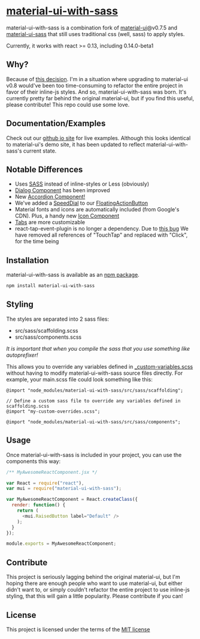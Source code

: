 # [material-ui-with-sass](http://sarink.github.io/material-ui-with-sass)

material-ui-with-sass is a combination fork of [material-ui](https://github.com/callemall/material-ui)@v0.7.5 and [material-ui-sass](https://github.com/gpbl/material-ui-sass) that still uses traditional css (well, sass) to apply styles.

Currently, it works with react >= 0.13, including 0.14.0-beta1

## Why?
Because of [this decision](https://github.com/callemall/material-ui/issues/30).
I'm in a situation where upgrading to material-ui v0.8 would've been too time-consuming to refactor the entire project in favor of their inline-js styles. And so, material-ui-with-sass was born. It's currently pretty far behind the original material-ui, but if you find this useful, please contribute! This repo could use some love.

## Documentation/Examples
Check out our [github io site](http://sarink.github.io/material-ui-with-sass) for live examples. Although this looks identical to material-ui's demo site, it has been updated to reflect material-ui-with-sass's current state.

## Notable Differences
* Uses [SASS](http://sass-lang.com) instead of inline-styles or Less (obviously)
* [Dialog Component](http://sarink.github.io/material-ui-with-sass/#/components/dialog) has been improved
* New [Accordion Component!](http://sarink.github.io/material-ui-with-sass/#/components/accordion)
* We've added a [SpeedDial](http://www.google.com/design/spec/components/buttons-floating-action-button.html#buttons-floating-action-button-transitions) to our [FloatingActionButton](http://sarink.github.io/material-ui-with-sass/#/components/buttons)
* Material fonts and icons are automatically included (from Google's CDN). Plus, a handy new [Icon Component](http://sarink.github.io/material-ui-with-sass/#/components/icons)
* [Tabs](http://sarink.github.io/material-ui-with-sass/#/components/tabs) are more customizable
* react-tap-event-plugin is no longer a dependency. Due to [this bug](https://github.com/zilverline/react-tap-event-plugin/issues/22) We have removed all references of "TouchTap" and replaced with "Click", for the time being

## Installation
material-ui-with-sass is available as an [npm package](https://www.npmjs.org/package/material-ui-with-sass).
```sh
npm install material-ui-with-sass
```

## Styling
The styles are separated into 2 sass files:
* src/sass/scaffolding.scss
* src/sass/components.scss

*It is important that when you compile the sass that you use something like autoprefixer!*

This allows you to override any variables defined in [_custom-variables.scss](https://github.com/sarink/material-ui-with-sass/blob/master/src/sass/variables/_custom-variables.scss) without having to modify material-ui-with-sass source files directly. For example, your main.scss file could look something like this:
```less
@import "node_modules/material-ui-with-sass/src/sass/scaffolding";

// Define a custom sass file to override any variables defined in scaffolding.scss
@import "my-custom-overrides.scss";

@import "node_modules/material-ui-with-sass/src/sass/components";
```

## Usage
Once material-ui-with-sass is included in your project, you can use the components this way:
```js
/** MyAwesomeReactComponent.jsx */

var React = require("react"),
var mui = require("material-ui-with-sass");

var MyAwesomeReactComponent = React.createClass({
  render: function() {
    return (
      <mui.RaisedButton label="Default" />
    );
  }
});

module.exports = MyAwesomeReactComponent;
```

## Contribute
This project is seriously lagging behind the original material-ui, but I'm hoping there are enough people who want to use material-ui, but either didn't want to, or simply couldn't refactor the entire project to use inline-js styling, that this will gain a little popularity.
Please contribute if you can!

## License
This project is licensed under the terms of the [MIT license](https://github.com/sarink/material-ui-with-sass/blob/master/LICENSE)
